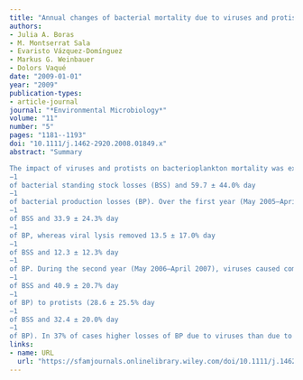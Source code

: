 ```yaml
---
title: "Annual changes of bacterial mortality due to viruses and protists in an oligotrophic coastal environment (NW Mediterranean)"
authors:
- Julia A. Boras
- M. Montserrat Sala
- Evaristo Vázquez‐Domínguez
- Markus G. Weinbauer
- Dolors Vaqué
date: "2009-01-01"
year: "2009"
publication-types:
- article-journal
journal: "*Environmental Microbiology*"
volume: "11"
number: "5"
pages: "1181--1193"
doi: "10.1111/j.1462-2920.2008.01849.x"
abstract: "Summary

The impact of viruses and protists on bacterioplankton mortality was examined monthly during 2 years (May 2005–April 2007) in an oligotrophic coastal environment (NW Mediterranean Sea). We expected that in such type of system, (i) bacterial losses would be caused mainly by protists, and (ii) lysogeny would be an important type of virus–host interaction. During the study period, viruses and grazers together were responsible for 50.6 ± 40.1% day
−1
of bacterial standing stock losses (BSS) and 59.7 ± 44.0% day
−1
of bacterial production losses (BP). Over the first year (May 2005–April 2006), protists were the principal cause of bacterial mortality, removing 29.9 ± 20.4% day
−1
of BSS and 33.9 ± 24.3% day
−1
of BP, whereas viral lysis removed 13.5 ± 17.0% day
−1
of BSS and 12.3 ± 12.3% day
−1
of BP. During the second year (May 2006–April 2007), viruses caused comparable bacterial losses (29.2 ± 14.8% day
−1
of BSS and 40.9 ± 20.7% day
−1
of BP) to protists (28.6 ± 25.5% day
−1
of BSS and 32.4 ± 20.0% day
−1
of BP). In 37% of cases higher losses of BP due to viruses than due to protists were found. Lysogenic infection was detected in 11 of 24 samplings. Contrary to our expectations, lytic infections dominated over the two years, and viruses resulted to be a significant source of bacterial mortality in this oligotrophic site."
links:
- name: URL
  url: "https://sfamjournals.onlinelibrary.wiley.com/doi/10.1111/j.1462-2920.2008.01849.x"
---
```

